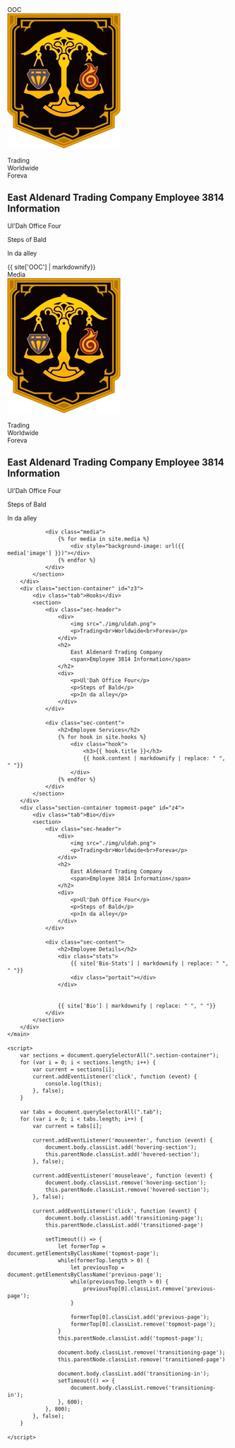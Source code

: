 ---
---
<!DOCTYPE html>
<html lang="en">
<head>
	<meta charset="utf-8">
	<link href="./styles.css" rel="stylesheet"> 
</head>

<body>
	<main>
		<div class="section-container ooc" id="z1">
			<div class="tab">OOC</div>
			<section>
				<div class="sec-header">
					<div>
						<img src="./img/uldah.png">
						<p>Trading<br>Worldwide<br>Foreva</p>
					</div>
					<h2>
						East Aldenard Trading Company
						<span>Employee 3814 Information</span>
					</h2>
					<div>
						<p>Ul'Dah Office Four</p>
						<p>Steps of Bald</p>
						<p>In da alley</p>
					</div>
				</div>
				{{ site['OOC'] | markdownify}}
			</section>
		</div>
		<div class="section-container" id="z2">
			<div class="tab">Media</div>
			<section>
				<div class="sec-header">
					<div>
						<img src="./img/uldah.png">
						<p>Trading<br>Worldwide<br>Foreva</p>
					</div>
					<h2>
						East Aldenard Trading Company
						<span>Employee 3814 Information</span>
					</h2>
					<div>
						<p>Ul'Dah Office Four</p>
						<p>Steps of Bald</p>
						<p>In da alley</p>
					</div>
				</div>

				<div class="media">
					{% for media in site.media %}
						<div style="background-image: url({{ media['image'] }})"></div>
					{% endfor %}
				</div>
			</section>
		</div>
		<div class="section-container" id="z3">
			<div class="tab">Hooks</div>
			<section>
				<div class="sec-header">
					<div>
						<img src="./img/uldah.png">
						<p>Trading<br>Worldwide<br>Foreva</p>
					</div>
					<h2>
						East Aldenard Trading Company
						<span>Employee 3814 Information</span>
					</h2>
					<div>
						<p>Ul'Dah Office Four</p>
						<p>Steps of Bald</p>
						<p>In da alley</p>
					</div>
				</div>

				<div class="sec-content">
					<h2>Employee Services</h2>
					{% for hook in site.hooks %}
						<div class="hook">
							<h3>{{ hook.title }}</h3>
							{{ hook.content | markdownify | replace: " ", " "}}
						</div>
					{% endfor %}
				</div>
			</section>
		</div>
		<div class="section-container topmost-page" id="z4">
			<div class="tab">Bio</div>
			<section>
				<div class="sec-header">
					<div>
						<img src="./img/uldah.png">
						<p>Trading<br>Worldwide<br>Foreva</p>
					</div>
					<h2>
						East Aldenard Trading Company
						<span>Employee 3814 Information</span>
					</h2>
					<div>
						<p>Ul'Dah Office Four</p>
						<p>Steps of Bald</p>
						<p>In da alley</p>
					</div>
				</div>

				<div class="sec-content">
					<h2>Employee Details</h2>
					<div class="stats">
						{{ site['Bio-Stats'] | markdownify | replace: " ", " "}}
						<div class="portait"></div>
					</div>
					

					{{ site['Bio'] | markdownify | replace: " ", " "}}		
				</div>
			</section>
		</div>
	</main>

	<script>
		var sections = document.querySelectorAll(".section-container");
		for (var i = 0; i < sections.length; i++) {
			var current = sections[i];
			current.addEventListener('click', function (event) {
				console.log(this);	
			}, false);
		}

		var tabs = document.querySelectorAll(".tab");
		for (var i = 0; i < tabs.length; i++) {
			var current = tabs[i];

			current.addEventListener('mouseenter', function (event) {
				document.body.classList.add('hovering-section');
				this.parentNode.classList.add('hovered-section');
			}, false);

			current.addEventListener('mouseleave', function (event) {
				document.body.classList.remove('hovering-section');
				this.parentNode.classList.remove('hovered-section');
			}, false);

			current.addEventListener('click', function (event) {
				document.body.classList.add('transitioning-page');
				this.parentNode.classList.add('transitioned-page')
				
				setTimeout(() => {
					let formerTop = document.getElementsByClassName('topmost-page');
					while(formerTop.length > 0) {
						let previousTop = document.getElementsByClassName('previous-page');
						while(previousTop.length > 0) {
							previousTop[0].classList.remove('previous-page');
						}

						formerTop[0].classList.add('previous-page');
						formerTop[0].classList.remove('topmost-page');
					}
					this.parentNode.classList.add('topmost-page');

					document.body.classList.remove('transitioning-page');					
					this.parentNode.classList.remove('transitioned-page')

					document.body.classList.add('transitioning-in');
					setTimeout(() => {
						document.body.classList.remove('transitioning-in');					
					}, 600);
				}, 800);
			}, false);
		}

	</script>
</body>
</html>